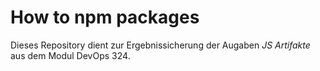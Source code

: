 # How to npm packages

Dieses Repository dient zur Ergebnissicherung der Augaben _JS Artifakte_ aus dem Modul DevOps 324.

